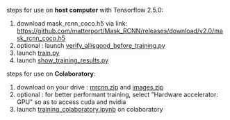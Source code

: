 steps for use on **host computer** with Tensorflow 2.5.0:

1. download mask_rcnn_coco.h5 via link: https://github.com/matterport/Mask_RCNN/releases/download/v2.0/mask_rcnn_coco.h5
2. optional : launch [verify_allisgood_before_training.py](https://github.com/LouiseMassager/PandaPush_Depth_Reconstruction/blob/master/ML_training/verify_allisgood_before_training.py)
3. launch [train.py](https://github.com/LouiseMassager/PandaPush_Depth_Reconstruction/blob/master/ML_training/train.py)
4. launch [show_training_results.py](https://github.com/LouiseMassager/PandaPush_Depth_Reconstruction/blob/master/ML_training/show_training_results.py)

steps for use on **Colaboratory**:

1. download on your drive : [mrcnn.zip](https://github.com/LouiseMassager/PandaPush_Depth_Reconstruction/blob/master/ML_training/mrcnn.zip) and [images.zip](https://github.com/LouiseMassager/PandaPush_Depth_Reconstruction/blob/master/ML_training/images.zip)
2. optional : for better performant training, select "Hardware accelerator: GPU" so as to access cuda and nvidia
3. launch [training_colaboratory.ipynb](https://github.com/LouiseMassager/PandaPush_Depth_Reconstruction/blob/master/ML_training/training_colaboratory.ipynb) on colaboratory

